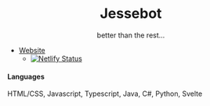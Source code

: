 <h1 align=center> Jessebot </h1>
<p align=center>better than the rest...</p>

- [Website](https://jessebot.netlify.app) 
  - [![Netlify Status](https://api.netlify.com/api/v1/badges/6e6b379d-385d-45ba-9dce-35f794cec5d3/deploy-status)](https://app.netlify.com/sites/jessebot/deploys)

#### Languages
HTML/CSS, Javascript, Typescript, Java, C#, Python, Svelte
